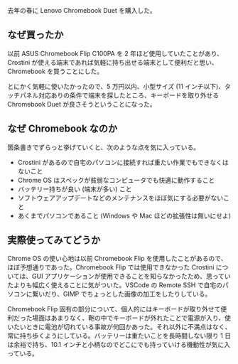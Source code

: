 去年の春に Lenovo Chromebook Duet を購入した。

## なぜ買ったか

以前 ASUS Chromebook Flip C100PA を 2 年ほど使用していたことがあり、Crostini が使える端末であれば気軽に持ち出せる端末として便利だと思い、Chromebook を買うことにした。

とにかく気軽に使いたかったので、5 万円以内、小型サイズ (11 インチ以下)、タッチパネル対応ありの条件で端末を探したところ、キーボードを取り外せる Chromebook Duet が良さそうということになった。

## なぜ Chromebook なのか

箇条書きでずらっと挙げていくと、次のような点を気に入っている。

- Crostini があるので自宅のパソコンに接続すれば重たい作業でもできなくはないこと
- Chrome OS はスペックが貧弱なコンピュータでも快適に動作すること
- バッテリー持ちが良い (端末が多い) こと
- ソフトウェアアップデートなどのメンテナンスをほぼ気にする必要がないこと
- あくまでパソコンであること (Windows や Mac ほどの拡張性は無いにせよ)

## 実際使ってみてどうか

Chrome OS の使い心地は以前 Chromebook Flip を使用したことがあるので、ほぼ予想通りであった。Chromebook Flip では使用できなかった Crostini については、GUI アプリケーションが使用できることを知らなかったため、思っていたよりも幅広く使えることに気がついた。VSCode の Remote SSH で自宅のパソコンに繋いだり、GIMP でちょっとした画像の加工をしたりしている。

Chromebook Flip 固有の部分について、個人的にはキーボードが取り外せて便利だった場面はあまりなく、鞄の中でキーボードが外れたことで電源が入り、使いたいときに電池が切れている事故が何回かあった。それ以外に不満点はなく、常に持ち歩くようにしている。バッテリーは重たいことを長時間しない限り 1 日は余裕で持ち、10.1 インチと小柄なのでどこにでも持っていける機動性が気に入っている。

